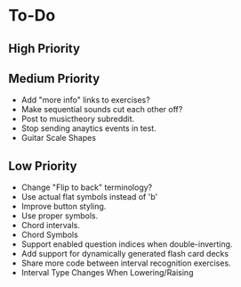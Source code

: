 # To-Do
## High Priority
## Medium Priority
* Add "more info" links to exercises?
* Make sequential sounds cut each other off?
* Post to musictheory subreddit.
* Stop sending anaytics events in test.
* Guitar Scale Shapes
## Low Priority
* Change "Flip to back" terminology?
* Use actual flat symbols instead of 'b'
* Improve button styling.
* Use proper symbols.
* Chord intervals.
* Chord Symbols
* Support enabled question indices when double-inverting.
* Add support for dynamically generated flash card decks
* Share more code between interval recognition exercises.
* Interval Type Changes When Lowering/Raising